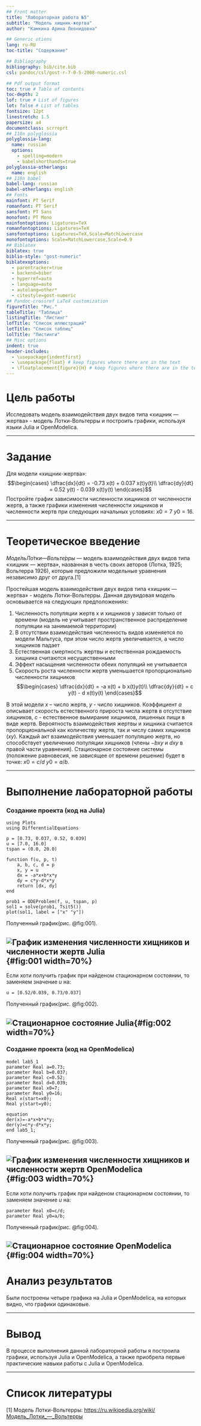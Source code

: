 ```yaml
---
## Front matter
title: "Лабораторная работа №5"
subtitle: "Модель хищник-жертва"
author: "Камкина Арина Леонидовна"

## Generic otions
lang: ru-RU
toc-title: "Содержание"

## Bibliography
bibliography: bib/cite.bib
csl: pandoc/csl/gost-r-7-0-5-2008-numeric.csl

## Pdf output format
toc: true # Table of contents
toc-depth: 2
lof: true # List of figures
lot: false # List of tables
fontsize: 12pt
linestretch: 1.5
papersize: a4
documentclass: scrreprt
## I18n polyglossia
polyglossia-lang:
  name: russian
  options:
	- spelling=modern
	- babelshorthands=true
polyglossia-otherlangs:
  name: english
## I18n babel
babel-lang: russian
babel-otherlangs: english
## Fonts
mainfont: PT Serif
romanfont: PT Serif
sansfont: PT Sans
monofont: PT Mono
mainfontoptions: Ligatures=TeX
romanfontoptions: Ligatures=TeX
sansfontoptions: Ligatures=TeX,Scale=MatchLowercase
monofontoptions: Scale=MatchLowercase,Scale=0.9
## Biblatex
biblatex: true
biblio-style: "gost-numeric"
biblatexoptions:
  - parentracker=true
  - backend=biber
  - hyperref=auto
  - language=auto
  - autolang=other*
  - citestyle=gost-numeric
## Pandoc-crossref LaTeX customization
figureTitle: "Рис."
tableTitle: "Таблица"
listingTitle: "Листинг"
lofTitle: "Список иллюстраций"
lotTitle: "Список таблиц"
lolTitle: "Листинги"
## Misc options
indent: true
header-includes:
  - \usepackage{indentfirst}
  - \usepackage{float} # keep figures where there are in the text
  - \floatplacement{figure}{H} # keep figures where there are in the text
---
```


# Цель работы
Исследовать модель взаимодействия двух видов типа «хищник — жертва» -
модель Лотки-Вольтерры и построить графики, используя языки Julia и OpenModelica.

---
# Задание
Для модели «хищник-жертва»:
$$\begin{cases}
\dfrac{dx}{dt} = -0.73 x(t) + 0.037 x(t)y(t)\\
\dfrac{dy}{dt} = 0.52 y(t) - 0.039 x(t)y(t)
\end{cases}$$
Постройте график зависимости численности хищников от численности жертв,
а также графики изменения численности хищников и численности жертв при
следующих начальных условиях: $x0=7$ $y0=16$.

---
# Теоретическое введение
$Моде́ль Ло́тки — Вольте́рры$ — модель взаимодействия двух видов типа «хищник — жертва», названная в честь своих авторов (Лотка, 1925; Вольтерра 1926), которые предложили модельные уравнения независимо друг от друга.[1]

Простейшая модель взаимодействия двух видов типа «хищник — жертва» -
модель Лотки-Вольтерры. Данная двувидовая модель основывается на
следующих предположениях:
1. Численность популяции жертв x и хищников y зависят только от времени
(модель не учитывает пространственное распределение популяции на
занимаемой территории)
2. В отсутствии взаимодействия численность видов изменяется по модели
Мальтуса, при этом число жертв увеличивается, а число хищников падает
3. Естественная смертность жертвы и естественная рождаемость хищника
считаются несущественными
4. Эффект насыщения численности обеих популяций не учитывается
5. Скорость роста численности жертв уменьшается пропорционально
численности хищников
$$\begin{cases}
\dfrac{dx}{dt} = -a x(t) + b x(t)y(t)\\
\dfrac{dy}{dt} = c y(t) - d x(t)y(t)
\end{cases}$$ 

В этой модели $x$ – число жертв, $y$ - число хищников. Коэффициент $a$
описывает скорость естественного прироста числа жертв в отсутствие хищников, $с$ - естественное вымирание хищников, лишенных пищи в виде жертв. Вероятность
взаимодействия жертвы и хищника считается пропорциональной как количеству
жертв, так и числу самих хищников ($xy$). Каждый акт взаимодействия уменьшает
популяцию жертв, но способствует увеличению популяции хищников (члены $-bxy$
и $dxy$ в правой части уравнения). 
Стационарное состояние системы (положение равновесия, не зависящее
от времени решение) будет в точке:
$x0=c/d$ $y0=a/b$.

---

# Выполнение лабораторной работы

### Создание проекта (код на Julia)
```
using Plots
using DifferentialEquations

p = [0.73, 0.037, 0.52, 0.039]
u = [7.0, 16.0]
tspan = (0.0, 20.0)

function f(u, p, t)
    a, b, c, d = p
    x, y = u
    dx = -a*x+b*x*y
    dy = c*y-d*x*y
    return [dx, dy]
end

prob1 = ODEProblem(f, u, tspan, p)
sol1 = solve(prob1, Tsit5())
plot(sol1, label = ["x" "y"])
```
Полученный график(рис. @fig:001).

![График изменения численности хищников и численности жертв Julia](image/j2.png){#fig:001 width=70%}
---
Если хоти получить график при найденом стационарном состоянии, то заменяем значение $u$ на:
```
u = [0.52/0.039, 0.73/0.037]
```
Полученный график(рис. @fig:002).

![Стационарное состояние Julia](image/j1.png){#fig:002 width=70%}
---
### Создание проекта (код на OpenModelica)
```
model lab5_1
parameter Real a=0.73;
parameter Real b=0.037;
parameter Real c=0.52;
parameter Real d=0.039;
parameter Real x0=7;
parameter Real y0=16;
Real x(start=x0);
Real y(start=y0);

equation
der(x)=-a*x+b*x*y;
der(y)=c*y-d*x*y;
end lab5_1;
```
Полученный график(рис. @fig:003).

![График изменения численности хищников и численности жертв OpenModelica](image/o1.png){#fig:003 width=70%}
---
Если хоти получить график при найденом стационарном состоянии, то заменяем значение $u$ на:
```
parameter Real x0=c/d;
parameter Real y0=a/b;
```
Полученный график(рис. @fig:004).

![Стационарное состояние OpenModelica](image/o2.png){#fig:004 width=70%}
---
# Анализ результатов

Были построены четыре графика на Julia и OpenModelica, на которых видно, что графики одинаковые.

---
# Вывод

В процессе выполнения данной лабораторной работы я построила графики, используя Julia и OpenModelica, а также приобрела первые практические навыки работы с Julia и OpenModelica.

---
# Список литературы

[1] Модель Лотки-Вольтерры: https://ru.wikipedia.org/wiki/Модель_Лотки_—_Вольтерры

